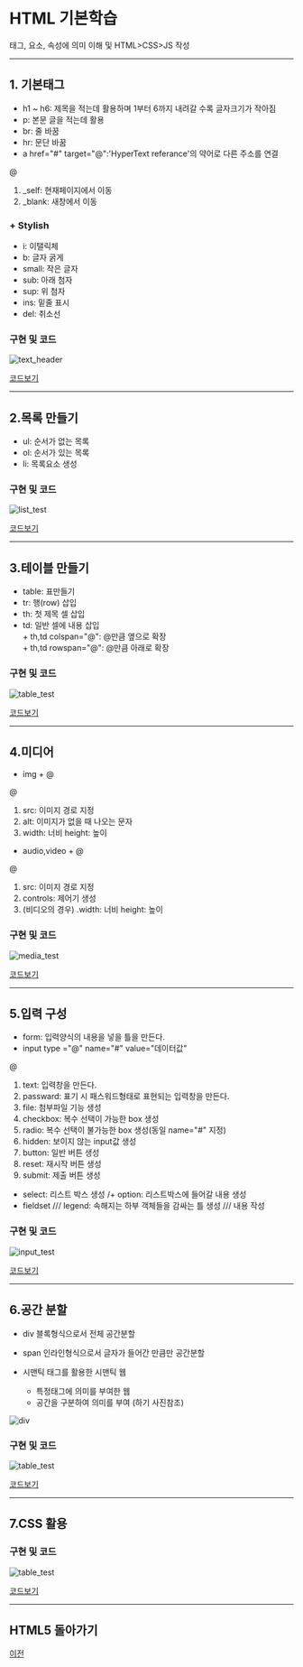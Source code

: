 # HTML 기본학습

태그, 요소, 속성에 의미 이해 및 HTML>CSS>JS 작성

-------------------------------------
## 1. 기본태그

* h1 ~ h6: 제목을 적는데 활용하며 1부터 6까지 내려갈 수록 글자크기가 작아짐 <br>
* p: 본문 글을 적는데 활용 <br>
* br: 줄 바꿈 <br>
* hr: 문단 바꿈 <br>
* a href="#" target="@":'HyperText referance'의 약어로 다른 주소를 연결 <br>

@ 
1. _self: 현재페이지에서 이동 <br>
2. _blank: 새창에서 이동 <br>

### + Stylish

* i: 이탤릭체 <br>
* b: 글자 굵게 <br>
* small: 작은 글자 <br>
* sub: 아래 첨자 <br>
* sup: 위 첨자 <br>
* ins: 밑줄 표시 <br>
* del: 취소선 <br> 


### 구현 및 코드
![text_header](/01_HTML/실행화면/text_header.png "기본구성")

[코드보기](https://github.com/kg4543/StudyHtml/blob/main/01_HTML/text_header.html)

-------------------------------
## 2.목록 만들기 

* ul: 순서가 없는 목록
* ol: 순서가 있는 목록
* li: 목록요소 생성
 
 ### 구현 및 코드
![list_test](/01_HTML/실행화면/list_test.PNG "목록구성")

[코드보기](https://github.com/kg4543/StudyHtml/blob/main/01_HTML/list_test.html)

-------------------------------
## 3.테이블 만들기 

* table: 표만들기
* tr: 행(row) 삽입
* th: 첫 제목 셀 삽입
* td: 일반 셀에 내용 삽입
<br> \+ th,td colspan="@": @만큼 옆으로 확장
<br> \+ th,td rowspan="@": @만큼 아래로 확장
 
 ### 구현 및 코드
![table_test](/01_HTML/실행화면/table_test.PNG "테이블구성")

[코드보기](https://github.com/kg4543/StudyHtml/blob/main/01_HTML/table_test.html)

-------------------------------
## 4.미디어 

* img + @

@
1. src: 이미지 경로 지정
2. alt: 이미지가 없을 때 나오는 문자
3. width: 너비 height: 높이

* audio,video + @

@
1. src: 이미지 경로 지정
2. controls: 제어기 생성
3. (비디오의 경우) .width: 너비 height: 높이
 
 ### 구현 및 코드
![media_test](/01_HTML/실행화면/media_test.PNG "미디어구성")

[코드보기](https://github.com/kg4543/StudyHtml/blob/main/01_HTML/media_test.html)

-------------------------------
## 5.입력 구성

* form: 입력양식의 내용을 넣을 틀을 만든다.
* input type ="@" name="#" value="데이터값"

@
1. text: 입력창을 만든다.
2. passward: 표기 시 패스워드형태로 표현되는 입력창을 만든다.
3. file: 첨부파일 기능 생성
4. checkbox: 복수 선택이 가능한 box 생성
5. radio: 복수 선택이 불가능한 box 생성(동일 name="#" 지정)
6. hidden: 보이지 않는 input값 생성
7. button: 일반 버튼 생성
8. reset: 재시작 버튼 생성
9. submit: 제출 버튼 생성

* select: 리스트 박스 생성
 /+ option: 리스트박스에 들어갈 내용 생성
* fieldset /// legend: 속해지는 하부 객체들을 감싸는 틀 생성 /// 내용 작성

 ### 구현 및 코드
![input_test](/01_HTML/실행화면/input_test.PNG "입력 구성")

[코드보기](https://github.com/kg4543/StudyHtml/blob/main/01_HTML/input_test.html)

-------------------------------
## 6.공간 분할 

* div 블록형식으로서 전체 공간분할
* span 인라인형식으로서 글자가 들어간 만큼만 공간분할

* 시맨틱 태그를 활용한 시맨틱 웹
  - 특정태그에 의미를 부여한 웹
  - 공간을 구분하여 의미를 부여 (하기 사진참조)
  
 ![div](/01_HTML/images/공간분할.PNG "공간분할")
 
 ### 구현 및 코드
![table_test](/01_HTML/실행화면/table_test.png "테이블구성")

[코드보기](https://github.com/kg4543/StudyHtml/blob/main/01_HTML/space_test.html)

-------------------------------
## 7.CSS 활용  

 
 ### 구현 및 코드
![table_test](/01_HTML/실행화면/table_test.png "테이블구성")

[코드보기](https://github.com/kg4543/StudyHtml/blob/main/01_HTML/space_test.html)

-------------------------------

## HTML5 돌아가기

[이전](https://github.com/kg4543/StudyHtml)
